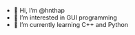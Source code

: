 - 👋 Hi, I’m @hnthap
- 👀 I’m interested in GUI programming
- 🌱 I’m currently learning C++ and Python
<!-- 💞️ I’m looking to collaborate on--> 
<!-- 📫 You can email me at 21521457@gm.uit.edu.vn -->

<!---
hnthap/hnthap is a ✨ special ✨ repository because its `README.md` (this file) appears on your GitHub profile.
You can click the Preview link to take a look at your changes.
--->
